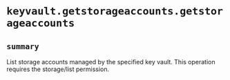 # `keyvault.getstorageaccounts.getstorageaccounts`

## `summary`
List storage accounts managed by the specified key vault. This operation requires the storage/list permission.


